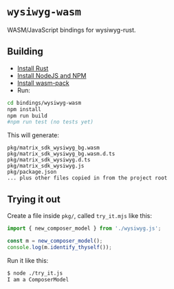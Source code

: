 # `wysiwyg-wasm`

WASM/JavaScript bindings for wysiwyg-rust.

## Building

* [Install Rust](https://www.rust-lang.org/tools/install)
* [Install NodeJS and NPM](https://docs.npmjs.com/downloading-and-installing-node-js-and-npm)
* [Install wasm-pack](https://rustwasm.github.io/wasm-pack/installer/)
* Run:

```sh
cd bindings/wysiwyg-wasm
npm install
npm run build
#npm run test (no tests yet)
```

This will generate:

```
pkg/matrix_sdk_wysiwyg_bg.wasm
pkg/matrix_sdk_wysiwyg_bg.wasm.d.ts
pkg/matrix_sdk_wysiwyg.d.ts
pkg/matrix_sdk_wysiwyg.js
pkg/package.json
... plus other files copied in from the project root
```

## Trying it out

Create a file inside `pkg/`, called `try_it.mjs` like this:

```javascript
import { new_composer_model } from './wysiwyg.js';

const m = new_composer_model();
console.log(m.identify_thyself());
```

Run it like this:

```bash
$ node ./try_it.js
I am a ComposerModel
```

